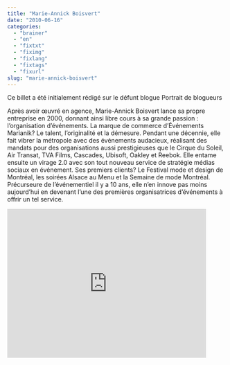 ```yaml
---
title: "Marie-Annick Boisvert"
date: "2010-06-16"
categories: 
  - "brainer"
  - "en"
  - "fixtxt"
  - "fiximg"
  - "fixlang"
  - "fixtags"
  - "fixurl"
slug: "marie-annick-boisvert"
---
```


Ce billet a été initialement rédigé sur le défunt blogue Portrait de blogueurs

Après avoir œuvré en agence, Marie-Annick Boisvert lance sa propre entreprise en 2000, donnant ainsi libre cours à sa grande passion : l’organisation d’événements. La marque de commerce d’Événements Marianik? Le talent, l’originalité et la démesure. Pendant une décennie, elle fait vibrer la métropole avec des événements audacieux, réalisant des mandats pour des organisations aussi prestigieuses que le Cirque du Soleil, Air Transat, TVA Films, Cascades, Ubisoft, Oakley et Reebok. Elle entame ensuite un virage 2.0 avec son tout nouveau service de stratégie médias sociaux en événement. Ses premiers clients? Le Festival mode et design de Montréal, les soirées Alsace au Menu et la Semaine de mode Montréal. Précurseure de l’événementiel il y a 10 ans, elle n’en innove pas moins aujourd’hui en devenant l’une des premières organisatrices d’événements à offrir un tel service.

<iframe width="459" height="344" src="https://www.youtube.com/embed/WTHDzPwXkGs?feature=oembed" frameborder="0" allowfullscreen></iframe>
